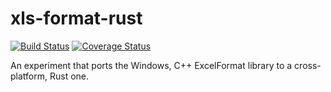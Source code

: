 # xls-format-rust

[![Build Status](https://travis-ci.org/JosiahOne/xls-format-rust.svg?branch=master)](https://travis-ci.org/JosiahOne/xls-format-rust) [![Coverage Status](https://coveralls.io/repos/JosiahOne/xls-format-rust/badge.svg)](https://coveralls.io/r/JosiahOne/xls-format-rust)

An experiment that ports the Windows, C++ ExcelFormat library to a cross-platform, Rust one.
